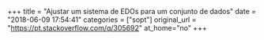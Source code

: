 +++
title = "Ajustar um sistema de EDOs para um conjunto de dados"
date = "2018-06-09 17:54:41"
categories = ["sopt"]
original_url = "https://pt.stackoverflow.com/q/305692"
at_home="no"
+++

